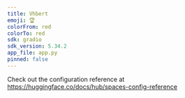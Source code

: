 ```yaml
---
title: Vhbert
emoji: 🏆
colorFrom: red
colorTo: red
sdk: gradio
sdk_version: 5.34.2
app_file: app.py
pinned: false
---
```


Check out the configuration reference at https://huggingface.co/docs/hub/spaces-config-reference
